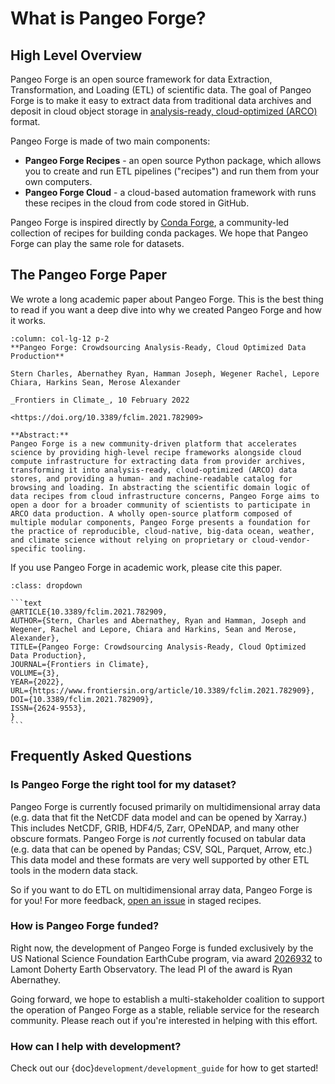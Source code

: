 # What is Pangeo Forge?

## High Level Overview

Pangeo Forge is an open source framework for data Extraction, Transformation, and Loading (ETL) of scientific data.
The goal of Pangeo Forge is to make it easy to extract data from traditional data
archives and deposit in cloud object storage in [analysis-ready, cloud-optimized (ARCO)](https://ieeexplore.ieee.org/abstract/document/9354557) format.

Pangeo Forge is made of two main components:

- **Pangeo Forge Recipes** - an open source Python package, which allows you
  to create and run ETL pipelines ("recipes") and run them from your own computers.
- **Pangeo Forge Cloud** - a cloud-based automation framework with runs these
  recipes in the cloud from code stored in GitHub.

Pangeo Forge is inspired directly by [Conda Forge](https://conda-forge.org/), a
community-led collection of recipes for building conda packages.
We hope that Pangeo Forge can play the same role for datasets.
## The Pangeo Forge Paper

We wrote a long academic paper about Pangeo Forge.
This is the best thing to read if you want a deep dive into why we created
Pangeo Forge and how it works.

````{panels}
:column: col-lg-12 p-2
**Pangeo Forge: Crowdsourcing Analysis-Ready, Cloud Optimized Data Production**

Stern Charles, Abernathey Ryan, Hamman Joseph, Wegener Rachel, Lepore Chiara, Harkins Sean, Merose Alexander

_Frontiers in Climate_, 10 February 2022

<https://doi.org/10.3389/fclim.2021.782909>

**Abstract:**
Pangeo Forge is a new community-driven platform that accelerates science by providing high-level recipe frameworks alongside cloud compute infrastructure for extracting data from provider archives, transforming it into analysis-ready, cloud-optimized (ARCO) data stores, and providing a human- and machine-readable catalog for browsing and loading. In abstracting the scientific domain logic of data recipes from cloud infrastructure concerns, Pangeo Forge aims to open a door for a broader community of scientists to participate in ARCO data production. A wholly open-source platform composed of multiple modular components, Pangeo Forge presents a foundation for the practice of reproducible, cloud-native, big-data ocean, weather, and climate science without relying on proprietary or cloud-vendor-specific tooling.
````

If you use Pangeo Forge in academic work, please cite this paper.

````{admonition} Bibtex entry for Pangeo Forge paper
:class: dropdown

```text
@ARTICLE{10.3389/fclim.2021.782909,
AUTHOR={Stern, Charles and Abernathey, Ryan and Hamman, Joseph and Wegener, Rachel and Lepore, Chiara and Harkins, Sean and Merose, Alexander},
TITLE={Pangeo Forge: Crowdsourcing Analysis-Ready, Cloud Optimized Data Production},
JOURNAL={Frontiers in Climate},
VOLUME={3},
YEAR={2022},
URL={https://www.frontiersin.org/article/10.3389/fclim.2021.782909},
DOI={10.3389/fclim.2021.782909},
ISSN={2624-9553},
}
```

````



## Frequently Asked Questions

### Is Pangeo Forge the right tool for my dataset?

Pangeo Forge is currently focused primarily on multidimensional array data
(e.g. data that fit the NetCDF data model and can be opened by Xarray.)
This includes NetCDF, GRIB, HDF4/5, Zarr, OPeNDAP, and many other obscure formats.
Pangeo Forge is _not_ currently focused on tabular data
(e.g. data that can be opened by Pandas; CSV, SQL, Parquet, Arrow, etc.)
This data model and these formats are very well supported by other ETL tools in the modern data stack.

So if you want to do ETL on multidimensional array data, Pangeo Forge is for you!
For more feedback, [open an issue](https://github.com/conda-forge/staged-recipes/issues) in staged recipes.

### How is Pangeo Forge funded?

Right now, the development of Pangeo Forge is funded exclusively by the US National Science Foundation
EarthCube program, via award [2026932](https://www.nsf.gov/awardsearch/showAward?AWD_ID=2026932)
to Lamont Doherty Earth Observatory. The lead PI of the award is Ryan Abernathey.

Going forward, we hope to establish a multi-stakeholder coalition to support
the operation of Pangeo Forge as a stable, reliable service for the research community.
Please reach out if you're interested in helping with this effort.

### How can I help with development?

Check out our {doc}`development/development_guide` for how to get started!
